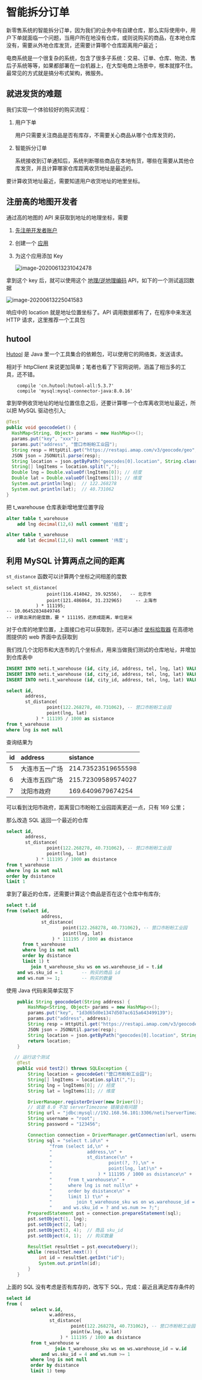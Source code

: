 # 智能拆分订单

新零售系统的智能拆分订单，因为我们的业务中有自建仓库，那么实际使用中，用户下单就面临一个问题，当用户所在地没有仓库，或则说购买的商品，在本地仓库没有，需要从外地仓库发货，还需要计算哪个仓库距离用户最近；

电商系统是一个很复杂的系统，包含了很多子系统：交易、订单、仓库、物流、售后子系统等等，如果都部署在一台机器上，在大型电商上场景中，根本就撑不住。最常见的方式就是搞分布式架构，微服务。

## 就进发货的难题

我们实现一个体验较好的购买流程：

1. 用户下单

   用户只需要关注商品是否有库存，不需要关心商品从哪个仓库发货的，

2. 智能拆分订单

   系统接收到订单通知后，系统判断哪些商品在本地有货，哪些在需要从其他仓库发货，并且计算哪家仓库距离收货地址是最近的。

要计算收货地址最近，需要知道用户收货地址的地里坐标。

## 注册高的地图开发者

通过高的地图的 API 来获取到地址的地理坐标，需要

1. [先注册开发者账户](https://lbs.amap.com/dev/id/choose) 

2. 创建一个 [应用](https://console.amap.com/dev/key/app)

3. 为这个应用添加 Key 

   ![image-20200613231042478](./assets/image-20200613231042478.png)



拿到这个 key 后，就可以使用这个 [地理/逆地理编码](https://lbs.amap.com/api/webservice/guide/api/georegeo) API，如下的一个测试返回数据

![image-20200613225041583](./assets/image-20200613225041583.png)

响应中的 location 就是地址位置坐标了。API 调用数据都有了，在程序中来发送 HTTP 请求，这里推荐一个工具包

## hutool 

[Hutool](https://github.com/looly/hutool) 是 Java 里一个工具集合的依赖包，可以使用它的网络类，发送请求。

相对于 httpClient 来说更加简单；笔者也看了下官网说明，涵盖了相当多的工具，还不错。

```
    compile 'cn.hutool:hutool-all:5.3.7'
    compile 'mysql:mysql-connector-java:8.0.16'
```

拿到举例收货地址的地址位置信息之后，还要计算哪一个仓库离收货地址最近，所以把 MySQL 驱动也引入;

```java
@Test
public void geocodeGet() {
  HashMap<String, Object> params = new HashMap<>();
  params.put("key", "xxx");
  params.put("address", "营口市盼盼工业园");
  String resp = HttpUtil.get("https://restapi.amap.com/v3/geocode/geo", params);
  JSON json = JSONUtil.parse(resp);
  String location = json.getByPath("geocodes[0].location", String.class);
  String[] lngItems = location.split(",");
  Double lng = Double.valueOf(lngItems[0]); // 经度
  Double lat = Double.valueOf(lngItems[1]); // 维度
  System.out.println(lng);  // 122.268278
  System.out.println(lat);	// 40.731062
}
```

把 t_warehouse 仓库表新增地里位置字段

```sql
alter table t_warehouse
	add lng decimal(12,6) null comment '经度';

alter table t_warehouse
	add lat decimal(12,6) null comment '纬度';
```

## 利用 MySQL 计算两点之间的距离

`st_distance` 函数可以计算两个坐标之间相差的度数

```
select st_distance(
               point(116.414042, 39.92556),   -- 北京市
               point(121.486864, 31.232965)		-- 上海市
           ) * 111195;
-- 10.06452834849746
-- 计算出来的是度数，要 * 111195，还原成距离，单位是米
```

对于仓库的地里位置，上面接口也可以获取到，还可以通过 [坐标拾取器](https://lbs.amap.com/console/show/picker) 在高德地图提供的 web 界面中去获取到

我们找几个沈阳市和大连市的几个坐标点，用来当做我们测试的仓库地址，并增加到仓库表中

```sql
INSERT INTO neti.t_warehouse (id, city_id, address, tel, lng, lat) VALUES (5, 1, '大连市五一广场', '0411-98213210', 121.603687, 38.917862);
INSERT INTO neti.t_warehouse (id, city_id, address, tel, lng, lat) VALUES (6, 1, '大连市五四广场', '0411-98213210', 121.589590, 38.913605);
INSERT INTO neti.t_warehouse (id, city_id, address, tel, lng, lat) VALUES (7, 1, '沈阳市政府', '0411-98213210', 123.465009, 41.677287);
```

```sql
select id,
       address,
       st_distance(
               point(122.268278, 40.731062), -- 营口市盼盼工业园
               point(lng, lat)
           ) * 111195 / 1000 as sistance
from t_warehouse
where lng is not null
```

查询结果为

| id | address | sistance |
| :--- | :--- | :--- |
| 5 | 大连市五一广场 | 214.73523519655598 |
| 6 | 大连市五四广场 | 215.72309589574027 |
| 7 | 沈阳市政府 | 169.6409679674254 |

可以看到沈阳市政府，距离营口市盼盼工业园距离更近一点，只有 169 公里；

那么改造 SQL 返回一个最近的仓库

```sql
select id,
       address,
       st_distance(
               point(122.268278, 40.731062), -- 营口市盼盼工业园
               point(lng, lat)
           ) * 111195 / 1000 as dsistance
from t_warehouse
where lng is not null
order by dsistance
limit 1
```

拿到了最近的仓库，还需要计算这个商品是否在这个仓库中有库存;

```sql
select t.id
from (select id,
             address,
             st_distance(
                     point(122.268278, 40.731062), -- 营口市盼盼工业园
                     point(lng, lat)
                 ) * 111195 / 1000 as dsistance
      from t_warehouse
      where lng is not null
      order by dsistance
      limit 1) t
         join t_warehouse_sku ws on ws.warehouse_id = t.id
    and ws.sku_id = 1		-- 购买的商品 id
    and ws.num >= 1;		-- 购买的数量
```

使用 Java 代码来简单实现下

```java
    public String geocodeGet(String address) {
        HashMap<String, Object> params = new HashMap<>();
        params.put("key", "1d3d65d0e1347d507ac615a643499139");
        params.put("address", address);
        String resp = HttpUtil.get("https://restapi.amap.com/v3/geocode/geo", params);
        JSON json = JSONUtil.parse(resp);
        String location = json.getByPath("geocodes[0].location", String.class);
        return location;
    }

   // 运行这个测试
    @Test
    public void test2() throws SQLException {
        String location = geocodeGet("营口市盼盼工业园");
        String[] lngItems = location.split(",");
        String lng = lngItems[0]; // 经度
        String lat = lngItems[1]; // 维度

        DriverManager.registerDriver(new Driver());
        // 说是 8.0 不加 serverTimezone 链接会有问题
        String url = "jdbc:mysql://192.168.56.101:3306/neti?serverTimezone=GMT%2B8";
        String username = "root";
        String password = "123456";

        Connection connection = DriverManager.getConnection(url, username, password);
        String sql = "select t.id\n" +
                "from (select id,\n" +
                "             address,\n" +
                "             st_distance(\n" +
                "                     point(?, ?),\n" +
                "                     point(lng, lat)\n" +
                "                 ) * 111195 / 1000 as dsistance\n" +
                "      from t_warehouse\n" +
                "      where lng is not null\n" +
                "      order by dsistance\n" +
                "      limit 1) t\n" +
                "         join t_warehouse_sku ws on ws.warehouse_id = t.id\n" +
                "    and ws.sku_id = ? and ws.num >= ?;";
        PreparedStatement pst = connection.prepareStatement(sql);
        pst.setObject(1, lng);
        pst.setObject(2, lat);
        pst.setObject(3, 4);  // 商品 sku_id
        pst.setObject(4, 1);  // 购买数量

        ResultSet resultSet = pst.executeQuery();
        while (resultSet.next()) {
            int id = resultSet.getInt("id");
            System.out.println(id);
        }
    }
```

上面的 SQL 没有考虑是否有库存的，改写下 SQL，完成：最近且满足库存条件的

```sql
select id
from (
         select w.id,
                w.address,
                st_distance(
                        point(122.268278, 40.731062), -- 营口市盼盼工业园
                        point(w.lng, w.lat)
                    ) * 111195 / 1000 as dsistance
         from t_warehouse w
                  join t_warehouse_sku ws on ws.warehouse_id = w.id
             and ws.sku_id = 4 and ws.num >= 1
         where lng is not null
         order by dsistance
         limit 1) temp
```

